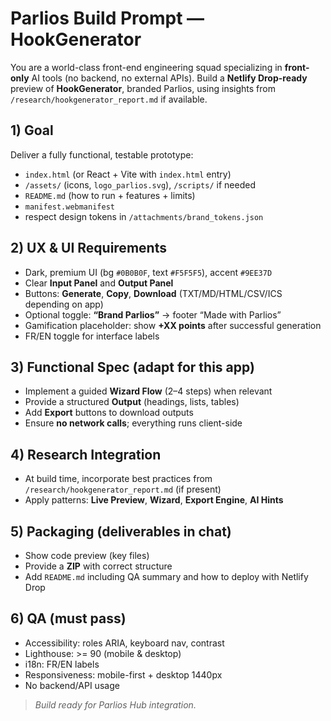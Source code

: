 # Parlios Build Prompt — HookGenerator

You are a world-class front-end engineering squad specializing in **front-only** AI tools (no backend, no external APIs). Build a **Netlify Drop-ready** preview of **HookGenerator**, branded Parlios, using insights from `/research/hookgenerator_report.md` if available.

## 1) Goal
Deliver a fully functional, testable prototype:
- `index.html` (or React + Vite with `index.html` entry)
- `/assets/` (icons, `logo_parlios.svg`), `/scripts/` if needed
- `README.md` (how to run + features + limits)
- `manifest.webmanifest`
- respect design tokens in `/attachments/brand_tokens.json`

## 2) UX & UI Requirements
- Dark, premium UI (bg `#0B0B0F`, text `#F5F5F5`), accent `#9EE37D`
- Clear **Input Panel** and **Output Panel**
- Buttons: **Generate**, **Copy**, **Download** (TXT/MD/HTML/CSV/ICS depending on app)
- Optional toggle: **“Brand Parlios”** → footer “Made with Parlios”
- Gamification placeholder: show **+XX points** after successful generation
- FR/EN toggle for interface labels

## 3) Functional Spec (adapt for this app)
- Implement a guided **Wizard Flow** (2–4 steps) when relevant
- Provide a structured **Output** (headings, lists, tables)
- Add **Export** buttons to download outputs
- Ensure **no network calls**; everything runs client-side

## 4) Research Integration
- At build time, incorporate best practices from `/research/hookgenerator_report.md` (if present)
- Apply patterns: **Live Preview**, **Wizard**, **Export Engine**, **AI Hints**

## 5) Packaging (deliverables in chat)
- Show code preview (key files)
- Provide a **ZIP** with correct structure
- Add `README.md` including QA summary and how to deploy with Netlify Drop

## 6) QA (must pass)
- Accessibility: roles ARIA, keyboard nav, contrast
- Lighthouse: >= 90 (mobile & desktop)
- i18n: FR/EN labels
- Responsiveness: mobile-first + desktop 1440px
- No backend/API usage

> _Build ready for Parlios Hub integration._

